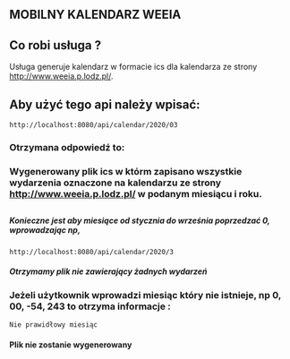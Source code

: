 ## MOBILNY KALENDARZ WEEIA

## Co robi usługa ? 
Usługa generuje kalendarz w formacie ics dla kalendarza ze strony http://www.weeia.p.lodz.pl/.

## Aby użyć tego api należy wpisać:
```
http://localhost:8080/api/calendar/2020/03
```
### Otrzymana odpowiedź to:
### Wygenerowany plik ics w którm zapisano wszystkie wydarzenia oznaczone na kalendarzu ze strony http://www.weeia.p.lodz.pl/ w podanym miesiącu i roku.
##
##### Konieczne jest aby miesiące od stycznia do września poprzedzać 0, wprowadzając np,
```
http://localhost:8080/api/calendar/2020/3
```
##### Otrzymamy plik nie zawierający żadnych wydarzeń 

### Jeżeli użytkownik wprowadzi miesiąc który nie istnieje, np 0, 00, -54, 243 to otrzyma informacje :	
```
Nie prawidłowy miesiąc
```
#### Plik nie zostanie wygenerowany
